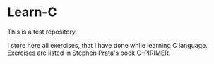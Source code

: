 # Learn-C

This is a test repository. 

I store here all exercises, that I have done while learning C language.
Exercises are listed in Stephen Prata's book C-PIRIMER.
